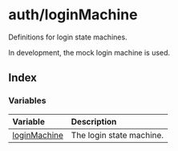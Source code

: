 # auth/loginMachine

Definitions for login state machines.

In development, the mock login machine is used.

## Index

### Variables

| Variable | Description |
| :------ | :------ |
| [loginMachine](variables/loginMachine.md) | The login state machine. |
